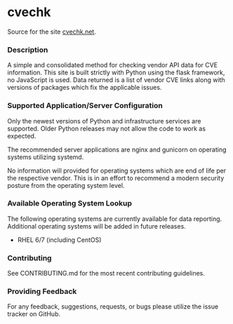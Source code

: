 # cvechk
Source for the site [cvechk.net](https://cvechk.net).

### Description
A simple and consolidated method for checking vendor API data for CVE information. This site is built strictly with Python using the flask framework, no JavaScript is used. Data returned is a list of vendor CVE links along with versions of packages which fix the applicable issues.

### Supported Application/Server Configuration
Only the newest versions of Python and infrastructure services are supported. Older Python releases may not allow the code to work as expected.

The recommended server applications are nginx and gunicorn on operating systems utilizing systemd.

No information will provided for operating systems which are end of life per the respective vendor. This is in an effort to recommend a modern security posture from the operating system level.

### Available Operating System Lookup
The following operating systems are currently available for data reporting.
Additional operating systems will be added in future releases.

- RHEL 6/7 (including CentOS)

### Contributing
See CONTRIBUTING.md for the most recent contributing guidelines.

### Providing Feedback
For any feedback, suggestions, requests, or bugs please utilize the issue tracker on GitHub.
